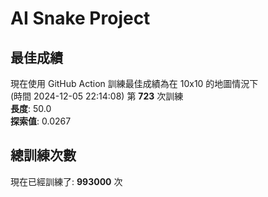
# AI Snake Project

## **最佳成績**
























































































































































































































































































































現在使用 GitHub Action 訓練最佳成績為在 10x10 的地圖情況下  
(時間 2024-12-05 22:14:08) 第 **723** 次訓練  
**長度**: 50.0  
**探索值**: 0.0267

















































































































































































































































































































































































































































































































































































































































## 總訓練次數
現在已經訓練了: **993000** 次
